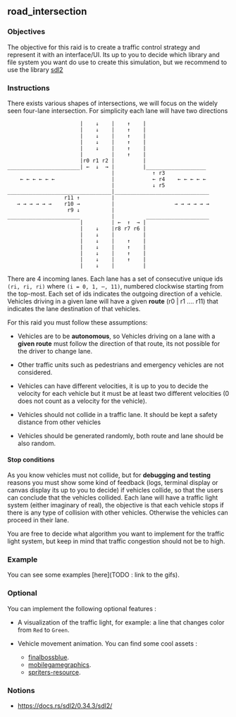 ## road_intersection

### Objectives

The objective for this raid is to create a traffic control strategy and represent it with an interface/UI.
Its up to you to decide which library and file system you want do use to create this simulation, but we recommend to use the library [sdl2](https://docs.rs/sdl2/0.34.3/sdl2/)

### Instructions

There exists various shapes of intersections, we will focus on the widely seen four-lane intersection. For simplicity each lane will have two directions

```console
                       |    ↓    |    ↑    |
                       |    ↓    |    ↑    |
                       |    ↓    |    ↑    |
                       |    ↓    |    ↑    |
                       |    ↓    |    ↑    |
                       |         |    ↑    |
                       |r0 r1 r2 |         |
_______________________| ←  ↓  → |         |___________________
                                 |            ↑ r3
    ← ← ← ← ← ←                  |            ← r4    ← ← ← ← ←
                                 |            ↓ r5
_________________________________|______________________________
                  r11 ↑          |
   → → → → → →    r10 →          |                   → → → → → →
                   r9 ↓          |
_______________________          |          ____________________
                       |         | ←  ↑  → |
                       |    ↓    |r8 r7 r6 |
                       |    ↓    |         |
                       |    ↓    |    ↑    |
                       |    ↓    |    ↑    |
                       |    ↓    |    ↑    |
                       |    ↓    |    ↑    |
                       |    ↓    |         |
```

There are 4 incoming lanes. Each lane has a set of consecutive unique ids `(ri, ri, ri)` where `(i = 0, 1, ⋯, 11)`, numbered clockwise starting from the top-most. Each set of ids
indicates the outgoing direction of a vehicle. Vehicles driving in a given lane will have a given **route** (r0 | r1 .... r11) that indicates the lane destination of that vehicles.

For this raid you must follow these assumptions:

- Vehicles are to be **autonomous**, so Vehicles driving on a lane with a **given route** must follow the direction of that route, its not possible for the
  driver to change lane.

- Other traffic units such as pedestrians and emergency vehicles are not considered.

- Vehicles can have different velocities, it is up to you to decide the velocity for each vehicle but it must be at least two different
  velocities (0 does not count as a velocity for the vehicle).

- Vehicles should not collide in a traffic lane. It should be kept a safety distance from other vehicles

- Vehicles should be generated randomly, both route and lane should be also random.

#### **Stop conditions**

As you know vehicles must not collide, but for **debugging and testing** reasons you must show some kind of feedback (logs, terminal display or canvas display its up to you to decide)
if vehicles collide, so that the users can conclude that the vehicles collided.
Each lane will have a traffic light system (either imaginary of real), the objective is that each vehicle stops if there is any type of collision with other vehicles. Otherwise the vehicles can proceed in their lane.

You are free to decide what algorithm you want to implement for the traffic light system, but keep in mind that traffic congestion should not be to high.

### Example

You can see some examples [here](TODO : link to the gifs).

### Optional

You can implement the following optional features :

- A visualization of the traffic light, for example: a line that changes color from `Red` to `Green`.

- Vehicle movement animation. You can find some cool assets :
  - [finalbossblue](http://finalbossblues.com/timefantasy/free-graphics/).
  - [mobilegamegraphics](https://mobilegamegraphics.com/product-category/all_products/freestuff/).
  - [spriters-resource](https://www.spriters-resource.com/).

### Notions

- https://docs.rs/sdl2/0.34.3/sdl2/

